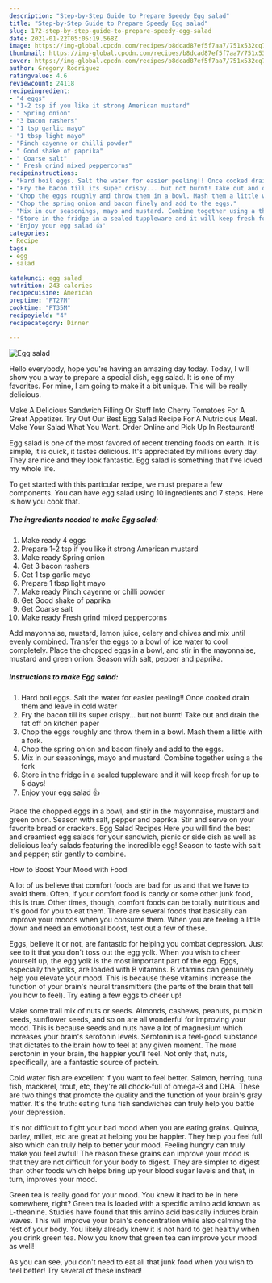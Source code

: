 ```yaml
---
description: "Step-by-Step Guide to Prepare Speedy Egg salad"
title: "Step-by-Step Guide to Prepare Speedy Egg salad"
slug: 172-step-by-step-guide-to-prepare-speedy-egg-salad
date: 2021-01-22T05:05:19.568Z
image: https://img-global.cpcdn.com/recipes/b8dcad87ef5f7aa7/751x532cq70/egg-salad-recipe-main-photo.jpg
thumbnail: https://img-global.cpcdn.com/recipes/b8dcad87ef5f7aa7/751x532cq70/egg-salad-recipe-main-photo.jpg
cover: https://img-global.cpcdn.com/recipes/b8dcad87ef5f7aa7/751x532cq70/egg-salad-recipe-main-photo.jpg
author: Gregory Rodriguez
ratingvalue: 4.6
reviewcount: 24118
recipeingredient:
- "4 eggs"
- "1-2 tsp if you like it strong American mustard"
- " Spring onion"
- "3 bacon rashers"
- "1 tsp garlic mayo"
- "1 tbsp light mayo"
- "Pinch cayenne or chilli powder"
- " Good shake of paprika"
- " Coarse salt"
- " Fresh grind mixed peppercorns"
recipeinstructions:
- "Hard boil eggs. Salt the water for easier peeling!! Once cooked drain them and leave in cold water"
- "Fry the bacon till its super crispy... but not burnt! Take out and drain the fat off on kitchen paper"
- "Chop the eggs roughly and throw them in a bowl. Mash them a little with a fork."
- "Chop the spring onion and bacon finely and add to the eggs."
- "Mix in our seasonings, mayo and mustard. Combine together using a the fork"
- "Store in the fridge in a sealed tuppleware and it will keep fresh for up to 5 days!"
- "Enjoy your egg salad 👍"
categories:
- Recipe
tags:
- egg
- salad

katakunci: egg salad 
nutrition: 243 calories
recipecuisine: American
preptime: "PT27M"
cooktime: "PT35M"
recipeyield: "4"
recipecategory: Dinner

---
```



![Egg salad](https://img-global.cpcdn.com/recipes/b8dcad87ef5f7aa7/751x532cq70/egg-salad-recipe-main-photo.jpg)

Hello everybody, hope you're having an amazing day today. Today, I will show you a way to prepare a special dish, egg salad. It is one of my favorites. For mine, I am going to make it a bit unique. This will be really delicious.

Make A Delicious Sandwich Filling Or Stuff Into Cherry Tomatoes For A Great Appetizer. Try Out Our Best Egg Salad Recipe For A Nutricious Meal. Make Your Salad What You Want. Order Online and Pick Up In Restaurant!

Egg salad is one of the most favored of recent trending foods on earth. It is simple, it is quick, it tastes delicious. It's appreciated by millions every day. They are nice and they look fantastic. Egg salad is something that I've loved my whole life.


To get started with this particular recipe, we must prepare a few components. You can have egg salad using 10 ingredients and 7 steps. Here is how you cook that.

<!--inarticleads1-->

##### The ingredients needed to make Egg salad:

1. Make ready 4 eggs
1. Prepare 1-2 tsp if you like it strong American mustard
1. Make ready  Spring onion
1. Get 3 bacon rashers
1. Get 1 tsp garlic mayo
1. Prepare 1 tbsp light mayo
1. Make ready Pinch cayenne or chilli powder
1. Get  Good shake of paprika
1. Get  Coarse salt
1. Make ready  Fresh grind mixed peppercorns


Add mayonnaise, mustard, lemon juice, celery and chives and mix until evenly combined. Transfer the eggs to a bowl of ice water to cool completely. Place the chopped eggs in a bowl, and stir in the mayonnaise, mustard and green onion. Season with salt, pepper and paprika. 

<!--inarticleads2-->

##### Instructions to make Egg salad:

1. Hard boil eggs. Salt the water for easier peeling!! Once cooked drain them and leave in cold water
1. Fry the bacon till its super crispy... but not burnt! Take out and drain the fat off on kitchen paper
1. Chop the eggs roughly and throw them in a bowl. Mash them a little with a fork.
1. Chop the spring onion and bacon finely and add to the eggs.
1. Mix in our seasonings, mayo and mustard. Combine together using a the fork
1. Store in the fridge in a sealed tuppleware and it will keep fresh for up to 5 days!
1. Enjoy your egg salad 👍


Place the chopped eggs in a bowl, and stir in the mayonnaise, mustard and green onion. Season with salt, pepper and paprika. Stir and serve on your favorite bread or crackers. Egg Salad Recipes Here you will find the best and creamiest egg salads for your sandwich, picnic or side dish as well as delicious leafy salads featuring the incredible egg! Season to taste with salt and pepper; stir gently to combine. 

How to Boost Your Mood with Food


A lot of us believe that comfort foods are bad for us and that we have to avoid them. Often, if your comfort food is candy or some other junk food, this is true. Other times, though, comfort foods can be totally nutritious and it's good for you to eat them. There are several foods that basically can improve your moods when you consume them. When you are feeling a little down and need an emotional boost, test out a few of these.

Eggs, believe it or not, are fantastic for helping you combat depression. Just see to it that you don't toss out the egg yolk. When you wish to cheer yourself up, the egg yolk is the most important part of the egg. Eggs, especially the yolks, are loaded with B vitamins. B vitamins can genuinely help you elevate your mood. This is because these vitamins increase the function of your brain's neural transmitters (the parts of the brain that tell you how to feel). Try eating a few eggs to cheer up!

Make some trail mix of nuts or seeds. Almonds, cashews, peanuts, pumpkin seeds, sunflower seeds, and so on are all wonderful for improving your mood. This is because seeds and nuts have a lot of magnesium which increases your brain's serotonin levels. Serotonin is a feel-good substance that dictates to the brain how to feel at any given moment. The more serotonin in your brain, the happier you'll feel. Not only that, nuts, specifically, are a fantastic source of protein.

Cold water fish are excellent if you want to feel better. Salmon, herring, tuna fish, mackerel, trout, etc, they're all chock-full of omega-3 and DHA. These are two things that promote the quality and the function of your brain's gray matter. It's the truth: eating tuna fish sandwiches can truly help you battle your depression. 

It's not difficult to fight your bad mood when you are eating grains. Quinoa, barley, millet, etc are great at helping you be happier. They help you feel full also which can truly help to better your mood. Feeling hungry can truly make you feel awful! The reason these grains can improve your mood is that they are not difficult for your body to digest. They are simpler to digest than other foods which helps bring up your blood sugar levels and that, in turn, improves your mood.

Green tea is really good for your mood. You knew it had to be in here somewhere, right? Green tea is loaded with a specific amino acid known as L-theanine. Studies have found that this amino acid basically induces brain waves. This will improve your brain's concentration while also calming the rest of your body. You likely already knew it is not hard to get healthy when you drink green tea. Now you know that green tea can improve your mood as well!

As you can see, you don't need to eat all that junk food when you wish to feel better! Try several of these instead!

